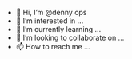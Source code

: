- 👋 Hi, I’m @denny ops
- 👀 I’m interested in ...
- 🌱 I’m currently learning ...
- 💞️ I’m looking to collaborate on ...
- 📫 How to reach me ...

<!---
denny ops is a ✨ special ✨ repository because its `README.md` (this file) appears on your GitHub profile.
You can click the Preview link to take a look at your changes.
--->

